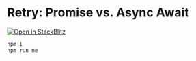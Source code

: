 # Retry: Promise vs. Async Await

[![Open in StackBlitz](https://developer.stackblitz.com/img/open_in_stackblitz.svg)](https://stackblitz.com/github/schminkel/retry-promise-vs-async-await?startScript=me)


```bash
npm i
npm run me
```